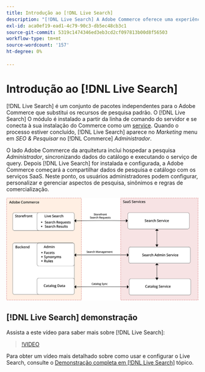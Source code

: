 ```yaml
---
title: Introdução ao [!DNL Live Search]
description: "[!DNL Live Search] A Adobe Commerce oferece uma experiência de pesquisa rápida, superrelevante e intuitiva."
exl-id: aca0ef19-ead1-4c79-90c3-db5ec48cb3c1
source-git-commit: 5319c1474346ed3eb3cd2cf097813b00d8f56503
workflow-type: tm+mt
source-wordcount: '157'
ht-degree: 0%

---
```


# Introdução ao [!DNL Live Search]

[!DNL Live Search] é um conjunto de pacotes independentes para o Adobe Commerce que substitui os recursos de pesquisa padrão. O [!DNL Live Search] O módulo é instalado a partir da linha de comando do servidor e se conecta à sua instalação do Commerce como um [service](../landing/saas.md). Quando o processo estiver concluído, [!DNL Live Search] aparece no *Marketing* menu em *SEO &amp; Pesquisar* no [!DNL Commerce] *Administrador*.

O lado Adobe Commerce da arquitetura inclui hospedar a pesquisa *Administrador*, sincronizando dados do catálogo e executando o serviço de query. Depois [!DNL Live Search] for instalada e configurada, a Adobe Commerce começará a compartilhar dados de pesquisa e catálogo com os serviços SaaS. Neste ponto, os usuários administradores podem configurar, personalizar e gerenciar aspectos de pesquisa, sinônimos e regras de comercialização.

![Diagrama de arquitetura do Live Search](assets/architecture-diagram.svg)

## [!DNL Live Search] demonstração

Assista a este vídeo para saber mais sobre [!DNL Live Search]:

>[!VIDEO](https://video.tv.adobe.com/v/3418679?quality=12&learn=on)

Para obter um vídeo mais detalhado sobre como usar e configurar o Live Search, consulte o [Demonstração completa em [!DNL Live Search]](https://experienceleague.adobe.com/docs/commerce-learn/tutorials/marketing/live-search-full-demonstration.html) tópico.
